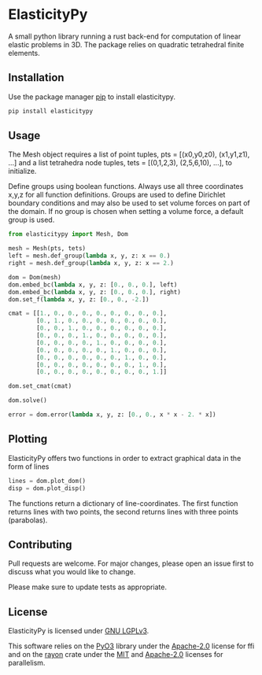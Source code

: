 # ElasticityPy

A small python library running a rust back-end for computation of linear elastic problems in 3D. The package relies on
quadratic tetrahedral finite elements.

## Installation

Use the package manager [pip](https://pip.pypa.io/en/stable/) to install elasticitypy.

```bash
pip install elasticitypy
```

## Usage

The Mesh object requires a list of point tuples, pts = [(x0,y0,z0), (x1,y1,z1), ...] and a list tetrahedra node tuples,
tets = [(0,1,2,3), (2,5,6,10), ...], to initialize.

Define groups using boolean functions. Always use all three coordinates x,y,z for all function definitions. Groups are
used to define Dirichlet boundary conditions and may also be used to set volume forces on part of the domain. If no
group is chosen when setting a volume force, a default group is used.

```python
from elasticitypy import Mesh, Dom

mesh = Mesh(pts, tets)
left = mesh.def_group(lambda x, y, z: x == 0.)
right = mesh.def_group(lambda x, y, z: x == 2.)

dom = Dom(mesh)
dom.embed_bc(lambda x, y, z: [0., 0., 0.], left)
dom.embed_bc(lambda x, y, z: [0., 0., 0.], right)
dom.set_f(lambda x, y, z: [0., 0., -2.])

cmat = [[1., 0., 0., 0., 0., 0., 0., 0., 0.],
        [0., 1., 0., 0., 0., 0., 0., 0., 0.],
        [0., 0., 1., 0., 0., 0., 0., 0., 0.],
        [0., 0., 0., 1., 0., 0., 0., 0., 0.],
        [0., 0., 0., 0., 1., 0., 0., 0., 0.],
        [0., 0., 0., 0., 0., 1., 0., 0., 0.],
        [0., 0., 0., 0., 0., 0., 1., 0., 0.],
        [0., 0., 0., 0., 0., 0., 0., 1., 0.],
        [0., 0., 0., 0., 0., 0., 0., 0., 1.]]

dom.set_cmat(cmat)

dom.solve()

error = dom.error(lambda x, y, z: [0., 0., x * x - 2. * x])
```

## Plotting

ElasticityPy offers two functions in order to extract graphical data in the form of lines

```python
lines = dom.plot_dom()
disp = dom.plot_disp()
```

The functions return a dictionary of line-coordinates. The first function returns lines with two points, the second
returns lines with three points (parabolas).

## Contributing

Pull requests are welcome. For major changes, please open an issue first to discuss what you would like to change.

Please make sure to update tests as appropriate.

## License

ElasticityPy is licensed under [GNU LGPLv3](https://choosealicense.com/licenses/lgpl-3.0).

This software relies on the [PyO3](https://github.com/PyO3/pyo3) library under
the [Apache-2.0](https://choosealicense.com/licenses/apache-2.0/) license for ffi
and on the [rayon](https://github.com/rayon-rs/rayon) crate under the [MIT](https://choosealicense.com/licenses/mit/#) 
and [Apache-2.0](https://choosealicense.com/licenses/apache-2.0/) 
licenses for parallelism.
